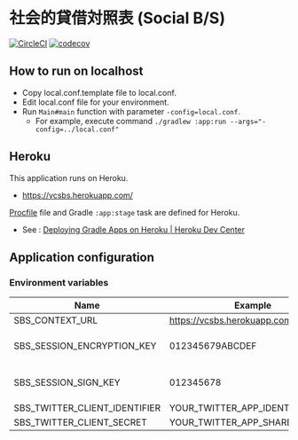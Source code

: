 社会的貸借対照表 (Social B/S)
==========

[![CircleCI](https://circleci.com/gh/nobuoka/social-balance-sheet.svg?style=svg)](https://circleci.com/gh/nobuoka/social-balance-sheet)
[![codecov](https://codecov.io/gh/nobuoka/social-balance-sheet/branch/master/graph/badge.svg)](https://codecov.io/gh/nobuoka/social-balance-sheet)

## How to run on localhost

* Copy local.conf.template file to local.conf.
* Edit local.conf file for your environment.
* Run `Main#main` function with parameter `-config=local.conf`.
    * For example, execute command `./gradlew :app:run --args="-config=../local.conf"`

## Heroku

This application runs on Heroku.

* https://vcsbs.herokuapp.com/

[Procfile](./Procfile) file and Gradle `:app:stage` task are defined for Heroku.

* See : [Deploying Gradle Apps on Heroku | Heroku Dev Center](https://devcenter.heroku.com/articles/deploying-gradle-apps-on-heroku)

## Application configuration

### Environment variables

| Name | Example |  |
|---|---|---|
| SBS_CONTEXT_URL | https://vcsbs.herokuapp.com/ | |
| SBS_SESSION_ENCRYPTION_KEY | 012345679ABCDEF | Length must be 16 |
| SBS_SESSION_SIGN_KEY | 012345678 | Length must be 8 |
| SBS_TWITTER_CLIENT_IDENTIFIER | YOUR_TWITTER_APP_IDENTIFIER | |
| SBS_TWITTER_CLIENT_SECRET | YOUR_TWITTER_APP_SHARED_SECRET | |
